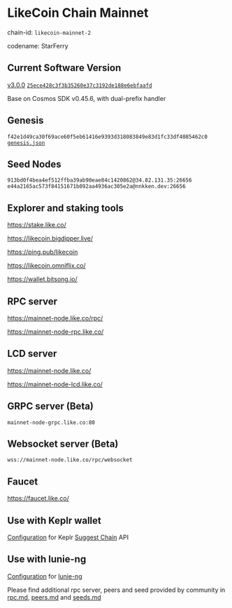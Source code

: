 # LikeCoin Chain Mainnet

chain-id: `likecoin-mainnet-2`

codename: StarFerry

## Current Software Version

[v3.0.0](https://github.com/likecoin/likecoin-chain/releases/tag/v3.0.0) [`25ece428c3f3b35260e37c3192de188e6ebfaafd`](https://github.com/likecoin/likecoin-chain/tree/25ece428c3f3b35260e37c3192de188e6ebfaafd)

Base on Cosmos SDK v0.45.6, with dual-prefix handler

## Genesis

`f42e1d49ca30f69ace60f5eb61416e9393d318083849e83d1fc33df4085462c0`
[`genesis.json`](./genesis.json)

## Seed Nodes

`913bd0f4bea4ef512ffba39ab90eae84c1420862@34.82.131.35:26656`
`e44a2165ac573f84151671b092aa4936ac305e2a@nnkken.dev:26656`

## Explorer and staking tools

https://stake.like.co/

https://likecoin.bigdipper.live/

https://ping.pub/likecoin

https://likecoin.omniflix.co/

https://wallet.bitsong.io/


## RPC server

https://mainnet-node.like.co/rpc/

https://mainnet-node-rpc.like.co/

## LCD server

https://mainnet-node.like.co/

https://mainnet-node-lcd.like.co/

## GRPC server (Beta)

`mainnet-node-grpc.like.co:80`

## Websocket server (Beta)

`wss://mainnet-node.like.co/rpc/websocket`

## Faucet

https://faucet.like.co/

## Use with Keplr wallet

[Configuration](keplr.json) for Keplr [Suggest Chain](https://docs.keplr.app/api/suggest-chain.html) API

## Use with lunie-ng

[Configuration](network.json) for [lunie-ng](https://github.com/likecoin/lunie-ng)

Please find additional rpc server, peers and seed provided by community in [rpc.md](rpc.md), [peers.md](peers.md) and [seeds.md](seeds.md)

